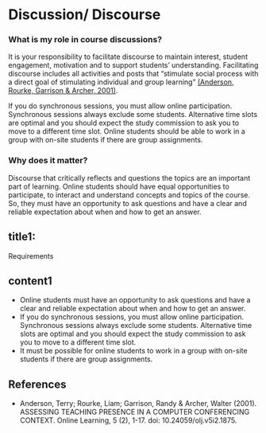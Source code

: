 # Discussion/ Discourse
### What is my role in course discussions?
It is your responsibility to facilitate discourse to maintain interest, student engagement, motivation and to support students’ understanding. Facilitating discourse includes all activities and posts that “stimulate social process with a direct goal of stimulating individual and group learning” <a href="https://www.researchgate.net/publication/228749393_Assessing_Teaching_Presence_in_a_Computer_Conferencing_Context">(Anderson, Rourke, Garrison & Archer, 2001)</a>. 

If you do synchronous sessions, you must allow online participation. Synchronous sessions always exclude some students. Alternative time slots are optimal and you should expect the study commission to ask you to move to a different time slot. Online students should be able to work in a group with on-site students if there are group assignments.

### Why does it matter?
Discourse that critically reflects and questions the topics are an important part of learning. Online students should have equal opportunities to participate, to interact and understand concepts and topics of the course. So, they must have an opportunity to ask questions and have a clear and reliable expectation about when and how to get an answer.

## title1: 
Requirements 

## content1
- Online students must have an opportunity to ask questions and have a clear and reliable 
expectation about when and how to get an answer.
- If you do synchronous sessions, you must allow online participation. Synchronous sessions 
always exclude some students. Alternative time slots are optimal and you should expect the study 
commission to ask you to move to a different time slot.
- It must be possible for online students to work in a group with on-site students if there 
are group assignments.

## References
- Anderson, Terry; Rourke, Liam; Garrison, Randy & Archer, Walter (2001). ASSESSING TEACHING PRESENCE IN A COMPUTER CONFERENCING CONTEXT. Online Learning, 5 (2), 1-17. doi: 10.24059/olj.v5i2.1875.





